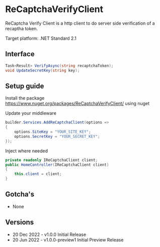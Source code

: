 # ReCaptchaVerifyClient

ReCaptcha Verify Client is a http client to do server side verification of a recaptha token.

Target platform: .NET Standard 2.1

## Interface

```c#
Task<Result> VerifyAsync(string recaptchaToken);
void UpdateSecretKey(string key);
```


## Setup guide
Install the package https://www.nuget.org/packages/ReCaptchaVerifyClient/ using nuget

Update your middleware
```c#
builder.Services.AddReCaptchaClient(options =>
{
    options.SiteKey = "YOUR_SITE_KEY";
    options.SecretKey = "YOUR_SECRET_KEY";
});
```

Inject where needed
```c#
private readonly IReCaptchaClient client;
public HomeController(IReCaptchaClient client)
{
    this.client = client;
}
```

## Gotcha's

* None

## Versions

* 20 Dec 2022 - v1.0.0 Initial Release
* 20 Jun 2022 - v1.0.0-preview1 Initial Preview Release

